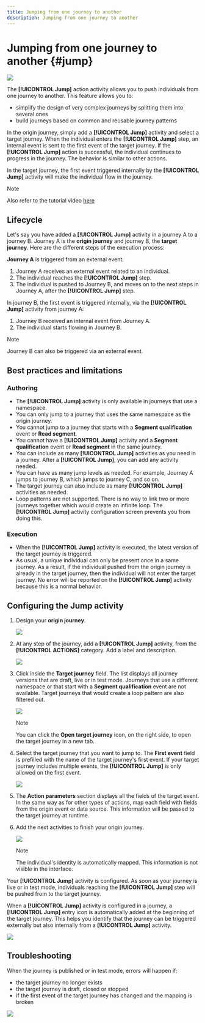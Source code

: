 ```yaml
---
title: Jumping from one journey to another
description: Jumping from one journey to another
---
```

# Jumping from one journey to another {#jump}

![](../assets/do-not-localize/badge.png)

The **[!UICONTROL Jump]** action activity allows you to push individuals from one journey to another. This feature allows you to:

* simplify the design of very complex journeys by splitting them into several ones  
* build journeys based on common and reusable journey patterns

In the origin journey, simply add a **[!UICONTROL Jump]** activity and select a target journey. When the individual enters the **[!UICONTROL Jump]** step, an internal event is sent to the first event of the target journey. If the **[!UICONTROL Jump]** action is successful, the individual continues to progress in the journey. The behavior is similar to other actions.

In the target journey, the first event triggered internally by the **[!UICONTROL Jump]** activity will make the individual flow in the journey.

>[!NOTE]
>
>Also refer to the tutorial video [here](https://experienceleague.adobe.com/docs/journey-orchestration-learn/tutorials/building-a-journey/jumping-to-another-journey.html)

## Lifecycle

Let's say you have added a **[!UICONTROL Jump]** activity in a journey A to a journey B. Journey A is the **origin journey** and journey B, the **target journey**. 
Here are the different steps of the execution process:

**Journey A** is triggered from an external event:

1. Journey A receives an external event related to an individual.
1. The individual reaches the **[!UICONTROL Jump]** step. 
1. The individual is pushed to Journey B, and moves on to the next steps in Journey A, after the **[!UICONTROL Jump]** step.

In journey B, the first event is triggered internally, via the **[!UICONTROL Jump]** activity from journey A:

1. Journey B received an internal event from Journey A.
1. The individual starts flowing in Journey B.

>[!NOTE]
>
>Journey B can also be triggered via an external event.

## Best practices and limitations

### Authoring

* The **[!UICONTROL Jump]** activity is only available in journeys that use a namespace.
* You can only jump to a journey that uses the same namespace as the origin journey.
* You cannot jump to a journey that starts with a **Segment qualification** event or **Read segment**. 
* You cannot have a **[!UICONTROL Jump]** activity and a **Segment qualification** event or **Read segment** in the same journey.
* You can include as many **[!UICONTROL Jump]** activities as you need in a journey. After a **[!UICONTROL Jump]**, you can add any activity needed.
* You can have as many jump levels as needed. For example, Journey A jumps to journey B, which jumps to journey C, and so on.
* The target journey can also include as many **[!UICONTROL Jump]** activities as needed.
* Loop patterns are not supported. There is no way to link two or more journeys together which would create an infinite loop. The **[!UICONTROL Jump]** activity configuration screen prevents you from doing this.

### Execution

* When the **[!UICONTROL Jump]** activity is executed, the latest version of the target journey is triggered.
* As usual, a unique individual can only be present once in a same journey. As a result, if the individual pushed from the origin journey is already in the target journey, then the individual will not enter the target journey. No error will be reported on the **[!UICONTROL Jump]** activity because this is a normal behavior.

## Configuring the Jump activity

1. Design your **origin journey**.

   ![](../assets/jump1.png)

1. At any step of the journey, add a **[!UICONTROL Jump]** activity, from the **[!UICONTROL ACTIONS]** category. Add a label and description.

   ![](../assets/jump2.png)

1. Click inside the **Target journey** field. 
   The list displays all journey versions that are draft, live or in test mode. Journeys that use a different namespace or that start with a **Segment qualification** event are not available. Target journeys that would create a loop pattern are also filtered out.

   ![](../assets/jump3.png)

   >[!NOTE]
   >
   >You can click the **Open target journey** icon, on the right side, to open the target journey in a new tab.

1. Select the target journey that you want to jump to.
   The **First event** field is prefilled with the name of the target journey's first event. If your target journey includes multiple events, the **[!UICONTROL Jump]** is only allowed on the first event.

   ![](../assets/jump4.png)

1. The **Action parameters** section displays all the fields of the target event. In the same way as for other types of actions, map each field with fields from the origin event or data source. This information will be passed to the target journey at runtime.
1. Add the next activities to finish your origin journey.

   ![](../assets/jump5.png)


   >[!NOTE]
   >
   >The individual's identity is automatically mapped. This information is not visible in the interface.

Your **[!UICONTROL Jump]** activity is configured. As soon as your journey is live or in test mode, individuals reaching the **[!UICONTROL Jump]** step will be pushed from to the target journey.

When a **[!UICONTROL Jump]** activity is configured in a journey, a **[!UICONTROL Jump]** entry icon is automatically added at the beginning of the target journey. This helps you identify that the journey can be triggered externally but also internally from a **[!UICONTROL Jump]** activity. 

![](../assets/jump7.png)

## Troubleshooting

When the journey is published or in test mode, errors will happen if:
* the target journey no longer exists
* the target journey is draft, closed or stopped
* if the first event of the target journey has changed and the mapping is broken

![](../assets/jump6.png)
